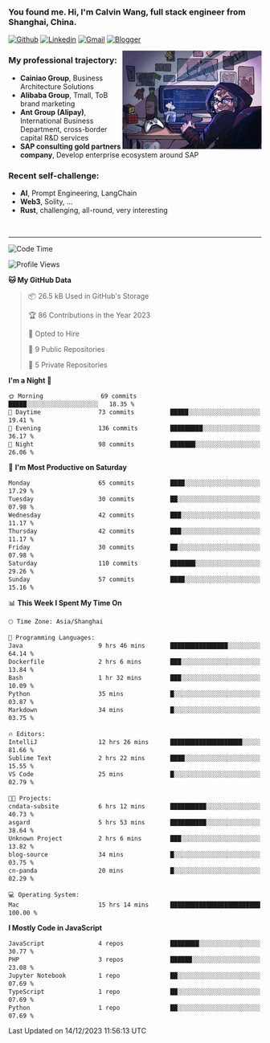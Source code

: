 <!-- Greeting -->
### You found me. Hi, I'm Calvin Wang, full stack engineer from Shanghai, China.

[![Github](https://img.shields.io/badge/-Github-000?style=flat&logo=Github&logoColor=white)](https://github.com/wangjunneil)
[![Linkedin](https://img.shields.io/badge/-LinkedIn-blue?style=flat&logo=Linkedin&logoColor=white)](https://www.linkedin.com/in/wangjunneil/)
[![Gmail](https://img.shields.io/badge/-Gmail-c14438?style=flat&logo=Gmail&logoColor=white)](mailto:wangjunneil@gmail.com)
[![Blogger](https://img.shields.io/badge/-Blogger-gray?style=flat&logo=Blogger&logoColor=white)](https://www.wangjun.dev)

<!--Introduction -->

<img align="right" alt="img" src="https://raw.githubusercontent.com/wangjunneil/wangjunneil/main/imgs/cover_image.png" width="55%" height="auto" />

### My professional trajectory: 
- **Cainiao Group**, Business Architecture Solutions
- **Alibaba Group**, Tmall, ToB brand marketing
- **Ant Group (Alipay)**, International Business Department, cross-border capital R&D services
- **SAP consulting gold partners company**, Develop enterprise ecosystem around SAP
### Recent self-challenge:
- **AI**, Prompt Engineering, LangChain
- **Web3**, Solity, ...
- **Rust**, challenging, all-round, very interesting

<br/>

---
<!-- Your badges -->

<!--START_SECTION:waka-->
![Code Time](http://img.shields.io/badge/Code%20Time-16%20hrs%2055%20mins-blue)

![Profile Views](http://img.shields.io/badge/Profile%20Views-64-blue)

**🐱 My GitHub Data** 

> 📦 26.5 kB Used in GitHub's Storage 
 > 
> 🏆 86 Contributions in the Year 2023
 > 
> 💼 Opted to Hire
 > 
> 📜 9 Public Repositories 
 > 
> 🔑 5 Private Repositories 
 > 
**I'm a Night 🦉** 

```text
🌞 Morning                69 commits          █████░░░░░░░░░░░░░░░░░░░░   18.35 % 
🌆 Daytime                73 commits          █████░░░░░░░░░░░░░░░░░░░░   19.41 % 
🌃 Evening                136 commits         █████████░░░░░░░░░░░░░░░░   36.17 % 
🌙 Night                  98 commits          ███████░░░░░░░░░░░░░░░░░░   26.06 % 
```
📅 **I'm Most Productive on Saturday** 

```text
Monday                   65 commits          ████░░░░░░░░░░░░░░░░░░░░░   17.29 % 
Tuesday                  30 commits          ██░░░░░░░░░░░░░░░░░░░░░░░   07.98 % 
Wednesday                42 commits          ███░░░░░░░░░░░░░░░░░░░░░░   11.17 % 
Thursday                 42 commits          ███░░░░░░░░░░░░░░░░░░░░░░   11.17 % 
Friday                   30 commits          ██░░░░░░░░░░░░░░░░░░░░░░░   07.98 % 
Saturday                 110 commits         ███████░░░░░░░░░░░░░░░░░░   29.26 % 
Sunday                   57 commits          ████░░░░░░░░░░░░░░░░░░░░░   15.16 % 
```


📊 **This Week I Spent My Time On** 

```text
🕑︎ Time Zone: Asia/Shanghai

💬 Programming Languages: 
Java                     9 hrs 46 mins       ████████████████░░░░░░░░░   64.14 % 
Dockerfile               2 hrs 6 mins        ███░░░░░░░░░░░░░░░░░░░░░░   13.84 % 
Bash                     1 hr 32 mins        ███░░░░░░░░░░░░░░░░░░░░░░   10.09 % 
Python                   35 mins             █░░░░░░░░░░░░░░░░░░░░░░░░   03.87 % 
Markdown                 34 mins             █░░░░░░░░░░░░░░░░░░░░░░░░   03.75 % 

🔥 Editors: 
IntelliJ                 12 hrs 26 mins      ████████████████████░░░░░   81.66 % 
Sublime Text             2 hrs 22 mins       ████░░░░░░░░░░░░░░░░░░░░░   15.55 % 
VS Code                  25 mins             █░░░░░░░░░░░░░░░░░░░░░░░░   02.79 % 

🐱‍💻 Projects: 
cndata-subsite           6 hrs 12 mins       ██████████░░░░░░░░░░░░░░░   40.73 % 
asgard                   5 hrs 53 mins       ██████████░░░░░░░░░░░░░░░   38.64 % 
Unknown Project          2 hrs 6 mins        ███░░░░░░░░░░░░░░░░░░░░░░   13.82 % 
blog-source              34 mins             █░░░░░░░░░░░░░░░░░░░░░░░░   03.75 % 
cn-panda                 20 mins             █░░░░░░░░░░░░░░░░░░░░░░░░   02.29 % 

💻 Operating System: 
Mac                      15 hrs 14 mins      █████████████████████████   100.00 % 
```

**I Mostly Code in JavaScript** 

```text
JavaScript               4 repos             ████████░░░░░░░░░░░░░░░░░   30.77 % 
PHP                      3 repos             ██████░░░░░░░░░░░░░░░░░░░   23.08 % 
Jupyter Notebook         1 repo              ██░░░░░░░░░░░░░░░░░░░░░░░   07.69 % 
TypeScript               1 repo              ██░░░░░░░░░░░░░░░░░░░░░░░   07.69 % 
Python                   1 repo              ██░░░░░░░░░░░░░░░░░░░░░░░   07.69 % 
```




 Last Updated on 14/12/2023 11:56:13 UTC
<!--END_SECTION:waka-->
